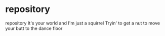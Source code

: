 # repository
repository
It's your world and I'm just a squirrel
Tryin' to get a nut to move your butt to the dance floor
